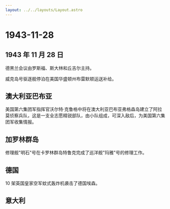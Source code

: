 ```yaml
---
layout: ../../layouts/Layout.astro
---
```


# 1943-11-28

## 1943 年 11 月 28 日

德黑兰会议由罗斯福、斯大林和丘吉尔主持。

威克岛号驱逐舰停泊在美国华盛顿州布雷默顿运送补给。

## 澳大利亚巴布亚

美国第六集团军指挥官沃尔特·克鲁格中将在澳大利亚巴布亚弗格森岛建立了阿拉莫侦察兵队，这是一支全志愿精锐部队，由小队组成，可深入敌后，为美国第六集团军收集情报。

## 加罗林群岛

修理舰"明石"号在卡罗林群岛特鲁克完成了巡洋舰"玛雅"号的修理工作。

## 德国

10 架英国皇家空军蚊式轰炸机袭击了德国埃森。

## 意大利